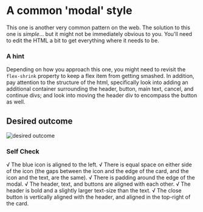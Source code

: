 # A common 'modal' style

This one is another very common pattern on the web. The solution to this one is _simple_... but it might not be immediately obvious to you. You'll need to edit the HTML a bit to get everything where it needs to be.

### A hint

Depending on how you approach this one, you might need to revisit the `flex-shrink` property to keep a flex item from getting smashed. In addition, pay attention to the structure of the html, specifically look into adding an additional container surrounding the header, button, main text, cancel, and continue divs; and look into moving the header div to encompass the button as well.

## Desired outcome

![desired outcome](./desired-outcome.png)

### Self Check

√ The blue icon is aligned to the left.
√ There is equal space on either side of the icon (the gaps between the icon and the edge of the card, and the icon and the text, are the same).
√ There is padding around the edge of the modal.
√ The header, text, and buttons are aligned with each other.
√ The header is bold and a slightly larger text-size than the text.
√ The close button is vertically aligned with the header, and aligned in the top-right of the card.
